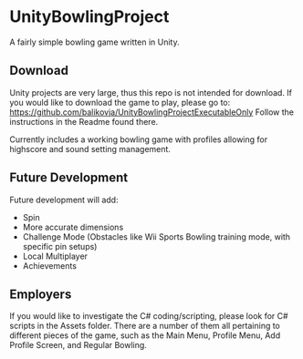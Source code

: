 # UnityBowlingProject
A fairly simple bowling game written in Unity.

## Download
Unity projects are very large, thus this repo is not intended for download.
If you would like to download the game to play, please go to: https://github.com/balikovja/UnityBowlingProjectExecutableOnly
Follow the instructions in the Readme found there.

Currently includes a working bowling game with profiles allowing for highscore and sound setting management.

## Future Development
Future development will add:
- Spin
- More accurate dimensions
- Challenge Mode (Obstacles like Wii Sports Bowling training mode, with specific pin setups)
- Local Multiplayer
- Achievements

## Employers
If you would like to investigate the C# coding/scripting, please look for C# scripts in the Assets folder.
There are a number of them all pertaining to different pieces of the game, such as the Main Menu,
Profile Menu, Add Profile Screen, and Regular Bowling.
